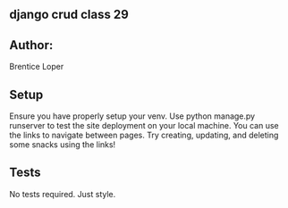 ## django crud class 29
## Author: 
Brentice Loper
## Setup
Ensure you have properly setup your venv.
Use python manage.py runserver to test the site deployment on your local machine.
You can use the links to navigate between pages. Try creating, updating, and deleting some snacks using the links!

## Tests
No tests required. Just style.